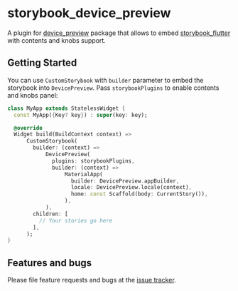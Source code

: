 # storybook_device_preview

A plugin for [device_preview](https://pub.dev/packages/device_preview) package that allows to
embed [storybook_flutter](https://pub.dev/packages/storybook_flutter) with contents and knobs support.

## Getting Started

You can use `CustomStorybook` with `builder` parameter to embed the storybook into `DevicePreview`.
Pass `storybookPlugins` to enable contents and knobs panel:

```dart
class MyApp extends StatelessWidget {
  const MyApp({Key? key}) : super(key: key);

  @override
  Widget build(BuildContext context) =>
      CustomStorybook(
        builder: (context) =>
            DevicePreview(
              plugins: storybookPlugins,
              builder: (context) =>
                  MaterialApp(
                    builder: DevicePreview.appBuilder,
                    locale: DevicePreview.locale(context),
                    home: const Scaffold(body: CurrentStory()),
                  ),
            ),
        children: [
          // Your stories go here
        ],
      );
}
```

## Features and bugs

Please file feature requests and bugs at the [issue tracker][tracker].

[tracker]: https://github.com/ookami-kb/storybook_flutter/issues
